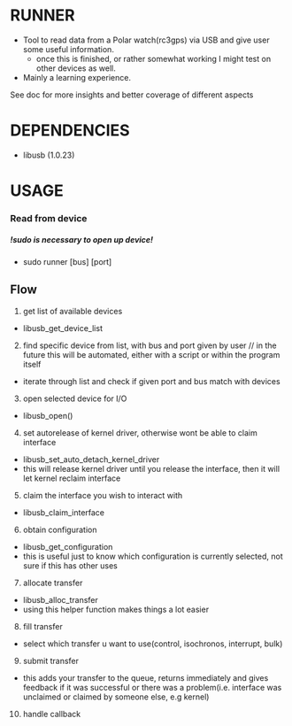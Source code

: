 # RUNNER
* Tool to read data from a Polar watch(rc3gps) via USB and give user some useful information.
	* once this is finished, or rather somewhat working I might test on other devices as well.	
* Mainly a learning experience.

See doc for more insights and better coverage of different aspects

# DEPENDENCIES
* libusb (1.0.23)

# USAGE 
### Read from device 
##### !sudo is necessary to open up device!
* sudo runner [bus] [port]

## Flow
1. get list of available devices
  * libusb_get_device_list
2. find specific device from list, with bus and port given by user // in the future this will be automated, either with a script or within the program itself
  * iterate through list and check if given port and bus match with devices
3. open selected device for I/O
  * libusb_open()
4. set autorelease of kernel driver, otherwise wont be able to claim interface
  * libusb_set_auto_detach_kernel_driver
  * this will release kernel driver until you release the interface, then it will let kernel reclaim interface
5. claim the interface you wish to interact with
  * libusb_claim_interface
6. obtain configuration
  * libusb_get_configuration
  * this is useful just to know which configuration is currently selected, not sure if this has other uses
7. allocate transfer
  * libusb_alloc_transfer
  * using this helper function makes things a lot easier
8. fill transfer
  * select which transfer u want to use(control, isochronos, interrupt, bulk)
9. submit transfer
  * this adds your transfer to the queue, returns immediately and gives feedback if it was successful or there was a problem(i.e. interface was unclaimed or claimed by someone else, e.g kernel)
10. handle callback